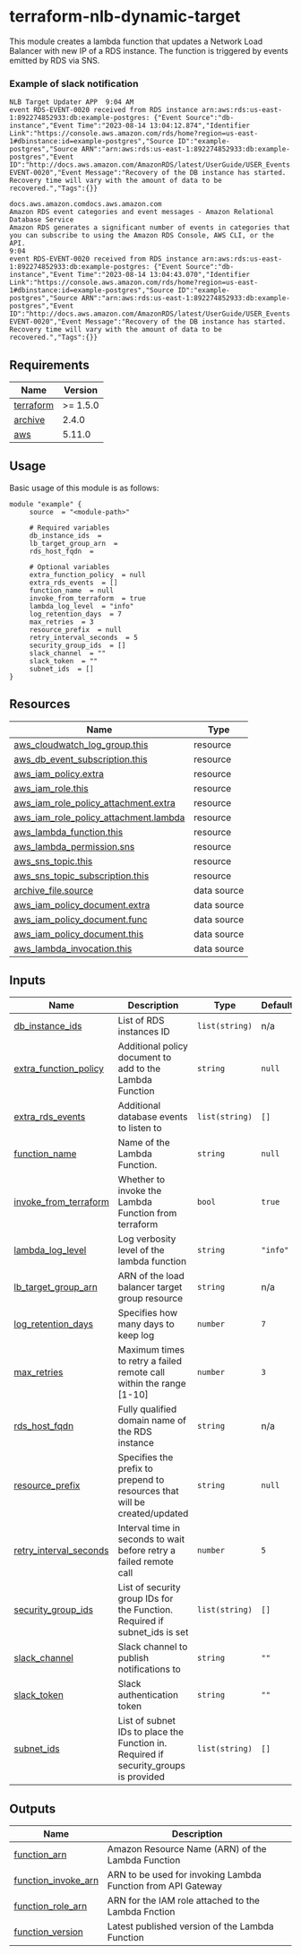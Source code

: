 # terraform-nlb-dynamic-target

This module creates a lambda function that updates a Network Load Balancer with new IP of a RDS instance.
The function is triggered by events emitted by RDS via SNS.
### Example of slack notification

```
NLB Target Updater APP  9:04 AM
event RDS-EVENT-0020 received from RDS instance arn:aws:rds:us-east-1:892274852933:db:example-postgres: {"Event Source":"db-instance","Event Time":"2023-08-14 13:04:12.874","Identifier Link":"https://console.aws.amazon.com/rds/home?region=us-east-1#dbinstance:id=example-postgres","Source ID":"example-postgres","Source ARN":"arn:aws:rds:us-east-1:892274852933:db:example-postgres","Event ID":"http://docs.aws.amazon.com/AmazonRDS/latest/UserGuide/USER_Events.Messages.html#RDS-EVENT-0020","Event Message":"Recovery of the DB instance has started. Recovery time will vary with the amount of data to be recovered.","Tags":{}}

docs.aws.amazon.comdocs.aws.amazon.com
Amazon RDS event categories and event messages - Amazon Relational Database Service
Amazon RDS generates a significant number of events in categories that you can subscribe to using the Amazon RDS Console, AWS CLI, or the API.
9:04
event RDS-EVENT-0020 received from RDS instance arn:aws:rds:us-east-1:892274852933:db:example-postgres: {"Event Source":"db-instance","Event Time":"2023-08-14 13:04:43.070","Identifier Link":"https://console.aws.amazon.com/rds/home?region=us-east-1#dbinstance:id=example-postgres","Source ID":"example-postgres","Source ARN":"arn:aws:rds:us-east-1:892274852933:db:example-postgres","Event ID":"http://docs.aws.amazon.com/AmazonRDS/latest/UserGuide/USER_Events.Messages.html#RDS-EVENT-0020","Event Message":"Recovery of the DB instance has started. Recovery time will vary with the amount of data to be recovered.","Tags":{}}
```

<!-- BEGIN_TF_DOCS -->
## Requirements

| Name | Version |
|------|---------|
| <a name="requirement_terraform"></a> [terraform](#requirement\_terraform) | >= 1.5.0 |
| <a name="requirement_archive"></a> [archive](#requirement\_archive) | 2.4.0 |
| <a name="requirement_aws"></a> [aws](#requirement\_aws) | 5.11.0 |
## Usage
Basic usage of this module is as follows:
```hcl
module "example" {
	 source  = "<module-path>"

	 # Required variables
	 db_instance_ids  = 
	 lb_target_group_arn  = 
	 rds_host_fqdn  = 

	 # Optional variables
	 extra_function_policy  = null
	 extra_rds_events  = []
	 function_name  = null
	 invoke_from_terraform  = true
	 lambda_log_level  = "info"
	 log_retention_days  = 7
	 max_retries  = 3
	 resource_prefix  = null
	 retry_interval_seconds  = 5
	 security_group_ids  = []
	 slack_channel  = ""
	 slack_token  = ""
	 subnet_ids  = []
}
```
## Resources

| Name | Type |
|------|------|
| [aws_cloudwatch_log_group.this](https://registry.terraform.io/providers/hashicorp/aws/5.11.0/docs/resources/cloudwatch_log_group) | resource |
| [aws_db_event_subscription.this](https://registry.terraform.io/providers/hashicorp/aws/5.11.0/docs/resources/db_event_subscription) | resource |
| [aws_iam_policy.extra](https://registry.terraform.io/providers/hashicorp/aws/5.11.0/docs/resources/iam_policy) | resource |
| [aws_iam_role.this](https://registry.terraform.io/providers/hashicorp/aws/5.11.0/docs/resources/iam_role) | resource |
| [aws_iam_role_policy_attachment.extra](https://registry.terraform.io/providers/hashicorp/aws/5.11.0/docs/resources/iam_role_policy_attachment) | resource |
| [aws_iam_role_policy_attachment.lambda](https://registry.terraform.io/providers/hashicorp/aws/5.11.0/docs/resources/iam_role_policy_attachment) | resource |
| [aws_lambda_function.this](https://registry.terraform.io/providers/hashicorp/aws/5.11.0/docs/resources/lambda_function) | resource |
| [aws_lambda_permission.sns](https://registry.terraform.io/providers/hashicorp/aws/5.11.0/docs/resources/lambda_permission) | resource |
| [aws_sns_topic.this](https://registry.terraform.io/providers/hashicorp/aws/5.11.0/docs/resources/sns_topic) | resource |
| [aws_sns_topic_subscription.this](https://registry.terraform.io/providers/hashicorp/aws/5.11.0/docs/resources/sns_topic_subscription) | resource |
| [archive_file.source](https://registry.terraform.io/providers/hashicorp/archive/2.4.0/docs/data-sources/file) | data source |
| [aws_iam_policy_document.extra](https://registry.terraform.io/providers/hashicorp/aws/5.11.0/docs/data-sources/iam_policy_document) | data source |
| [aws_iam_policy_document.func](https://registry.terraform.io/providers/hashicorp/aws/5.11.0/docs/data-sources/iam_policy_document) | data source |
| [aws_iam_policy_document.this](https://registry.terraform.io/providers/hashicorp/aws/5.11.0/docs/data-sources/iam_policy_document) | data source |
| [aws_lambda_invocation.this](https://registry.terraform.io/providers/hashicorp/aws/5.11.0/docs/data-sources/lambda_invocation) | data source |
## Inputs

| Name | Description | Type | Default | Required |
|------|-------------|------|---------|:--------:|
| <a name="input_db_instance_ids"></a> [db\_instance\_ids](#input\_db\_instance\_ids) | List of RDS instances ID | `list(string)` | n/a | yes |
| <a name="input_extra_function_policy"></a> [extra\_function\_policy](#input\_extra\_function\_policy) | Additional policy document to add to the Lambda Function | `string` | `null` | no |
| <a name="input_extra_rds_events"></a> [extra\_rds\_events](#input\_extra\_rds\_events) | Additional database events to listen to | `list(string)` | `[]` | no |
| <a name="input_function_name"></a> [function\_name](#input\_function\_name) | Name of the Lambda Function. | `string` | `null` | no |
| <a name="input_invoke_from_terraform"></a> [invoke\_from\_terraform](#input\_invoke\_from\_terraform) | Whether to invoke the Lambda Function from terraform | `bool` | `true` | no |
| <a name="input_lambda_log_level"></a> [lambda\_log\_level](#input\_lambda\_log\_level) | Log verbosity level of the lambda function | `string` | `"info"` | no |
| <a name="input_lb_target_group_arn"></a> [lb\_target\_group\_arn](#input\_lb\_target\_group\_arn) | ARN of the load balancer target group resource | `string` | n/a | yes |
| <a name="input_log_retention_days"></a> [log\_retention\_days](#input\_log\_retention\_days) | Specifies how many days to keep log | `number` | `7` | no |
| <a name="input_max_retries"></a> [max\_retries](#input\_max\_retries) | Maximum times to retry a failed remote call within the range [1-10] | `number` | `3` | no |
| <a name="input_rds_host_fqdn"></a> [rds\_host\_fqdn](#input\_rds\_host\_fqdn) | Fully qualified domain name of the RDS instance | `string` | n/a | yes |
| <a name="input_resource_prefix"></a> [resource\_prefix](#input\_resource\_prefix) | Specifies the prefix to prepend to resources that will be created/updated | `string` | `null` | no |
| <a name="input_retry_interval_seconds"></a> [retry\_interval\_seconds](#input\_retry\_interval\_seconds) | Interval time in seconds to wait before retry a failed remote call | `number` | `5` | no |
| <a name="input_security_group_ids"></a> [security\_group\_ids](#input\_security\_group\_ids) | List of security group IDs for the Function. Required if subnet\_ids is set | `list(string)` | `[]` | no |
| <a name="input_slack_channel"></a> [slack\_channel](#input\_slack\_channel) | Slack channel to publish notifications to | `string` | `""` | no |
| <a name="input_slack_token"></a> [slack\_token](#input\_slack\_token) | Slack authentication token | `string` | `""` | no |
| <a name="input_subnet_ids"></a> [subnet\_ids](#input\_subnet\_ids) | List of subnet IDs to place the Function in. Required if security\_groups is provided | `list(string)` | `[]` | no |
## Outputs

| Name | Description |
|------|-------------|
| <a name="output_function_arn"></a> [function\_arn](#output\_function\_arn) | Amazon Resource Name (ARN) of the Lambda Function |
| <a name="output_function_invoke_arn"></a> [function\_invoke\_arn](#output\_function\_invoke\_arn) | ARN to be used for invoking Lambda Function from API Gateway |
| <a name="output_function_role_arn"></a> [function\_role\_arn](#output\_function\_role\_arn) | ARN for the IAM role attached to the Lambda Fnction |
| <a name="output_function_version"></a> [function\_version](#output\_function\_version) | Latest published version of the Lambda Function |
<!-- END_TF_DOCS -->